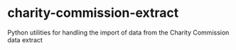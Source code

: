 # charity-commission-extract
Python utilities for handling the import of data from the Charity Commission data extract
